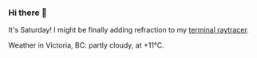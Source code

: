 ### Hi there :wave:

It's Saturday! I might be finally adding refraction to my [terminal raytracer](https://github.com/bewuethr/bash-raytracer).

Weather in Victoria, BC: partly cloudy, at +11°C.
